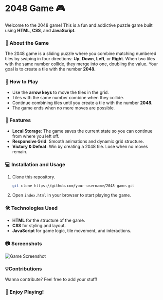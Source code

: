 # 2048 Game 🎮

Welcome to the 2048 game! This is a fun and addictive puzzle game built using **HTML**, **CSS**, and **JavaScript**.

### 📝 About the Game

The 2048 game is a sliding puzzle where you combine matching numbered tiles by swiping in four directions: **Up**, **Down**, **Left**, or **Right**. When two tiles with the same number collide, they merge into one, doubling the value. Your goal is to create a tile with the number **2048**. 

### 🎯 How to Play

- Use the **arrow keys** to move the tiles in the grid.
- Tiles with the same number combine when they collide.
- Continue combining tiles until you create a tile with the number **2048**. 
- The game ends when no more moves are possible.

### 🚀 Features

- **Local Storage**: The game saves the current state so you can continue from where you left off.
- **Responsive Grid**: Smooth animations and dynamic grid structure.
- **Victory & Defeat**: Win by creating a 2048 tile. Lose when no moves remain.

### 💻 Installation and Usage

1. Clone this repository.
    ```bash
    git clone https://github.com/your-username/2048-game.git
    ```
2. Open `index.html` in your browser to start playing the game.

### 🛠️ Technologies Used

- **HTML** for the structure of the game.
- **CSS** for styling and layout.
- **JavaScript** for game logic, tile movement, and interactions.

### 📷 Screenshots

![Game Screenshot](screenshot.png)

### 💡Contributions
Wanna contribute? Feel free to add your stuff!

### 🎉 Enjoy Playing!
